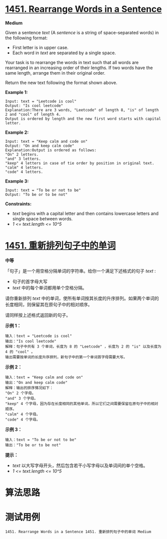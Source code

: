# [1451. Rearrange Words in a Sentence][enTitle]

**Medium**

Given a sentence  *text*  (A  *sentence*  is a string of space-separated words) in the following format:

- First letter is in upper case. 
- Each word in  *text*  are separated by a single space.

Your task is to rearrange the words in text such that all words are rearranged in an increasing order of their lengths. If two words have the same length, arrange them in their original order.

Return the new text following the format shown above.



**Example 1:** 

```
Input: text = "Leetcode is cool"
Output: "Is cool leetcode"
Explanation:There are 3 words, "Leetcode" of length 8, "is" of length 2 and "cool" of length 4.
Output is ordered by length and the new first word starts with capital letter.

```

**Example 2:** 

```
Input: text = "Keep calm and code on"
Output: "On and keep calm code"
Explanation:Output is ordered as follows:
"On" 2 letters.
"and" 3 letters.
"keep" 4 letters in case of tie order by position in original text.
"calm" 4 letters.
"code" 4 letters.

```

**Example 3:** 

```
Input: text = "To be or not to be"
Output: "To be or to be not"

```



**Constraints:** 

-  *text*  begins with a capital letter and then contains lowercase letters and single space between words. 
-  *1 <= text.length <= 10^5* 


# [1451. 重新排列句子中的单词][cnTitle]

**中等**

「句子」是一个用空格分隔单词的字符串。给你一个满足下述格式的句子  *text*  :

- 句子的首字母大写 
-  *text*  中的每个单词都用单个空格分隔。

请你重新排列  *text*  中的单词，使所有单词按其长度的升序排列。如果两个单词的长度相同，则保留其在原句子中的相对顺序。

请同样按上述格式返回新的句子。



**示例 1：** 

```
输入：text = "Leetcode is cool"
输出："Is cool leetcode"
解释：句子中共有 3 个单词，长度为 8 的 "Leetcode" ，长度为 2 的 "is" 以及长度为 4 的 "cool" 。
输出需要按单词的长度升序排列，新句子中的第一个单词首字母需要大写。

```

**示例 2：** 

```
输入：text = "Keep calm and code on"
输出："On and keep calm code"
解释：输出的排序情况如下：
"On" 2 个字母。
"and" 3 个字母。
"keep" 4 个字母，因为存在长度相同的其他单词，所以它们之间需要保留在原句子中的相对顺序。
"calm" 4 个字母。
"code" 4 个字母。

```

**示例 3：** 

```
输入：text = "To be or not to be"
输出："To be or to be not"

```



**提示：** 

-  *text*  以大写字母开头，然后包含若干小写字母以及单词间的单个空格。 
-  *1 <= text.length <= 10^5* 




# 算法思路

# 测试用例
```
1451. Rearrange Words in a Sentence 1451. 重新排列句子中的单词 Medium
```

[enTitle]: https://leetcode.com/problems/rearrange-words-in-a-sentence/
[cnTitle]: https://leetcode-cn.com/problems/rearrange-words-in-a-sentence/
